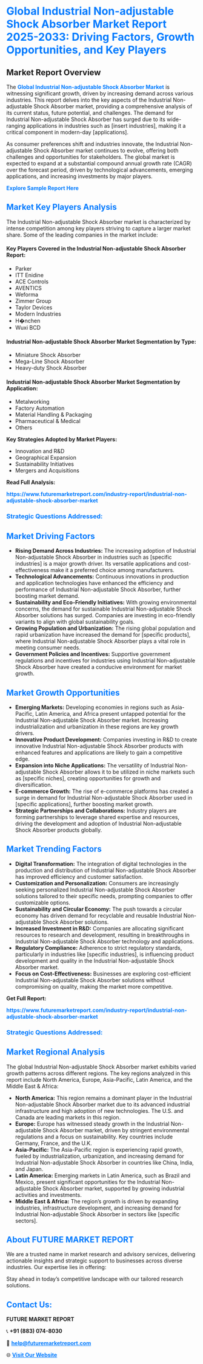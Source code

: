 <h1 style="color: #007BFF;">Global Industrial Non-adjustable Shock Absorber Market Report 2025-2033: Driving Factors, Growth Opportunities, and Key Players</h1>

<section id="overview">
<h2>Market Report Overview</h2>
<p>The <a href="https://www.futuremarketreport.com/industry-report/industrial-non-adjustable-shock-absorber-market" style="color: #007BFF; text-decoration: none;"><strong>Global Industrial Non-adjustable Shock Absorber Market</strong></a> is witnessing significant growth, driven by increasing demand across various industries. This report delves into the key aspects of the Industrial Non-adjustable Shock Absorber market, providing a comprehensive analysis of its current status, future potential, and challenges. The demand for Industrial Non-adjustable Shock Absorber has surged due to its wide-ranging applications in industries such as [insert industries], making it a critical component in modern-day [applications].</p>
<p>As consumer preferences shift and industries innovate, the Industrial Non-adjustable Shock Absorber market continues to evolve, offering both challenges and opportunities for stakeholders. The global market is expected to expand at a substantial compound annual growth rate (CAGR) over the forecast period, driven by technological advancements, emerging applications, and increasing investments by major players.</p>
</section>

<section id="overview">
<p><a href="https://www.futuremarketreport.com/request-sample/reportId=89790" style="color: #007BFF; text-decoration: none;"><strong>Explore Sample Report Here</strong></a></p>
</section>

<section id="key-players">
<h2 style="color: #007BFF;">Market Key Players Analysis</h2>
<p>The Industrial Non-adjustable Shock Absorber market is characterized by intense competition among key players striving to capture a larger market share. Some of the leading companies in the market include:</p>
<h4>Key Players Covered in the Industrial Non-adjustable Shock Absorber Report:</h4>
<ul><li>Parker</li><li>ITT Enidine</li><li>ACE Controls</li><li>AVENTICS</li><li>Weforma</li><li>Zimmer Group</li><li>Taylor Devices</li><li>Modern Industries</li><li>H�nchen</li><li>Wuxi BCD</li></ul>
<h4>Industrial Non-adjustable Shock Absorber Market Segmentation by Type:</h4>
<ul><li>Miniature Shock Absorber</li><li>Mega-Line Shock Absorber</li><li>Heavy-duty Shock Absorber</li></ul>

<h4>Industrial Non-adjustable Shock Absorber Market Segmentation by Application:</h4>
<ul><li>Metalworking</li><li>Factory Automation</li><li>Material Handling &amp; Packaging</li><li>Pharmaceutical &amp; Medical</li><li>Others</li></ul>
<p><strong>Key Strategies Adopted by Market Players:</strong></p>
<ul>
<li>Innovation and R&D</li>
<li>Geographical Expansion</li>
<li>Sustainability Initiatives</li>
<li>Mergers and Acquisitions</li>
</ul>
</section>

<section>
<p><strong>Read Full Analysis: </strong></p><a href="https://www.futuremarketreport.com/industry-report/industrial-non-adjustable-shock-absorber-market" style="color: #007BFF; text-decoration: none;"><strong>https://www.futuremarketreport.com/industry-report/industrial-non-adjustable-shock-absorber-market</strong></a>
<h3 style="color: #007BFF;">Strategic Questions Addressed:</h3>
</section>

<section id="driving-factors">
<h2 style="color: #007BFF;">Market Driving Factors</h2>
<ul>
<li><strong>Rising Demand Across Industries:</strong> The increasing adoption of Industrial Non-adjustable Shock Absorber in industries such as [specific industries] is a major growth driver. Its versatile applications and cost-effectiveness make it a preferred choice among manufacturers.</li>
<li><strong>Technological Advancements:</strong> Continuous innovations in production and application technologies have enhanced the efficiency and performance of Industrial Non-adjustable Shock Absorber, further boosting market demand.</li>
<li><strong>Sustainability and Eco-Friendly Initiatives:</strong> With growing environmental concerns, the demand for sustainable Industrial Non-adjustable Shock Absorber solutions has surged. Companies are investing in eco-friendly variants to align with global sustainability goals.</li>
<li><strong>Growing Population and Urbanization:</strong> The rising global population and rapid urbanization have increased the demand for [specific products], where Industrial Non-adjustable Shock Absorber plays a vital role in meeting consumer needs.</li>
<li><strong>Government Policies and Incentives:</strong> Supportive government regulations and incentives for industries using Industrial Non-adjustable Shock Absorber have created a conducive environment for market growth.</li>
</ul>
</section>

<section id="growth-opportunities">
<h2 style="color: #007BFF;">Market Growth Opportunities</h2>
<ul>
<li><strong>Emerging Markets:</strong> Developing economies in regions such as Asia-Pacific, Latin America, and Africa present untapped potential for the Industrial Non-adjustable Shock Absorber market. Increasing industrialization and urbanization in these regions are key growth drivers.</li>
<li><strong>Innovative Product Development:</strong> Companies investing in R&D to create innovative Industrial Non-adjustable Shock Absorber products with enhanced features and applications are likely to gain a competitive edge.</li>
<li><strong>Expansion into Niche Applications:</strong> The versatility of Industrial Non-adjustable Shock Absorber allows it to be utilized in niche markets such as [specific niches], creating opportunities for growth and diversification.</li>
<li><strong>E-commerce Growth:</strong> The rise of e-commerce platforms has created a surge in demand for Industrial Non-adjustable Shock Absorber used in [specific applications], further boosting market growth.</li>
<li><strong>Strategic Partnerships and Collaborations:</strong> Industry players are forming partnerships to leverage shared expertise and resources, driving the development and adoption of Industrial Non-adjustable Shock Absorber products globally.</li>
</ul>
</section>

<section id="trending-factors">
<h2 style="color: #007BFF;">Market Trending Factors</h2>
<ul>
<li><strong>Digital Transformation:</strong> The integration of digital technologies in the production and distribution of Industrial Non-adjustable Shock Absorber has improved efficiency and customer satisfaction.</li>
<li><strong>Customization and Personalization:</strong> Consumers are increasingly seeking personalized Industrial Non-adjustable Shock Absorber solutions tailored to their specific needs, prompting companies to offer customizable options.</li>
<li><strong>Sustainability and Circular Economy:</strong> The push towards a circular economy has driven demand for recyclable and reusable Industrial Non-adjustable Shock Absorber solutions.</li>
<li><strong>Increased Investment in R&D:</strong> Companies are allocating significant resources to research and development, resulting in breakthroughs in Industrial Non-adjustable Shock Absorber technology and applications.</li>
<li><strong>Regulatory Compliance:</strong> Adherence to strict regulatory standards, particularly in industries like [specific industries], is influencing product development and quality in the Industrial Non-adjustable Shock Absorber market.</li>
<li><strong>Focus on Cost-Effectiveness:</strong> Businesses are exploring cost-efficient Industrial Non-adjustable Shock Absorber solutions without compromising on quality, making the market more competitive.</li>
</ul>
</section>

<section>
<p><strong>Get Full Report: </strong></p><a href="https://www.futuremarketreport.com/industry-report/industrial-non-adjustable-shock-absorber-market" style="color: #007BFF; text-decoration: none;"><strong>https://www.futuremarketreport.com/industry-report/industrial-non-adjustable-shock-absorber-market</strong></a>
<h3 style="color: #007BFF;">Strategic Questions Addressed:</h3>
</section>


<section id="regional-analysis">
<h2 style="color: #007BFF;">Market Regional Analysis</h2>
<p>The global Industrial Non-adjustable Shock Absorber market exhibits varied growth patterns across different regions. The key regions analyzed in this report include North America, Europe, Asia-Pacific, Latin America, and the Middle East & Africa:</p>
<ul>
<li><strong>North America:</strong> This region remains a dominant player in the Industrial Non-adjustable Shock Absorber market due to its advanced industrial infrastructure and high adoption of new technologies. The U.S. and Canada are leading markets in this region.</li>
<li><strong>Europe:</strong> Europe has witnessed steady growth in the Industrial Non-adjustable Shock Absorber market, driven by stringent environmental regulations and a focus on sustainability. Key countries include Germany, France, and the U.K.</li>
<li><strong>Asia-Pacific:</strong> The Asia-Pacific region is experiencing rapid growth, fueled by industrialization, urbanization, and increasing demand for Industrial Non-adjustable Shock Absorber in countries like China, India, and Japan.</li>
<li><strong>Latin America:</strong> Emerging markets in Latin America, such as Brazil and Mexico, present significant opportunities for the Industrial Non-adjustable Shock Absorber market, supported by growing industrial activities and investments.</li>
<li><strong>Middle East & Africa:</strong> The region’s growth is driven by expanding industries, infrastructure development, and increasing demand for Industrial Non-adjustable Shock Absorber in sectors like [specific sectors].</li>
</ul>
</section>

<footer>
<h2 style="color: #007BFF;">About FUTURE MARKET REPORT</h2>
<p>We are a trusted name in market research and advisory services, delivering actionable insights and strategic support to businesses across diverse industries. Our expertise lies in offering:</p>

<p>Stay ahead in today’s competitive landscape with our tailored research solutions.</p>

<h2 style="color: #007BFF;">Contact Us:</h2>
<p><strong>FUTURE MARKET REPORT</strong></p>
<p>📞 <strong>+91 (883) 074-8030</strong></p>
<p>📧 <strong><a href="mailto:help@futuremarketreport.com" style="color: #007BFF;">help@futuremarketreport.com</a></strong></p>
<p>🌐 <strong><a href="https://www.futuremarketreport.com/" style="color: #007BFF;">Visit Our Website</a></strong></p>
</footer>